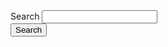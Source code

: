 <form class="au-search au-search--dark" role="search">
    <label for="standard-dark" class="au-search__label">Search</label>
    <input type="search" id="standard-dark" class="au-text-input au-text-input--dark " />
    <div class="au-search__btn">
        <button class="au-btn au-btn--dark" type="submit"><span class="au-search__submit-btn-text">Search</span></button>
    </div>
</form>
